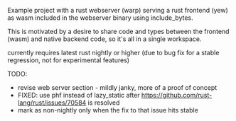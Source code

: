 Example project with a rust webserver (warp) serving a rust frontend (yew) as wasm included in the webserver binary using include_bytes.

This is motivated by a desire to share code and types between the frontend (wasm) and native backend code, so it's all in a single workspace.

currently requires latest rust nightly or higher (due to bug fix for a stable regression, not for experimental features)

TODO:
- revise web server section - mildly janky, more of a proof of concept
- FIXED: use phf instead of lazy_static after https://github.com/rust-lang/rust/issues/70584 is resolved 
- mark as non-nightly only when the fix to that issue hits stable
